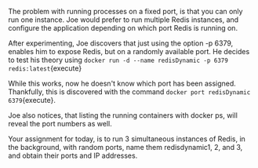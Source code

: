 The problem with running processes on a fixed port, is that you can only 
run one instance. Joe would prefer to run multiple Redis instances, and 
configure the application depending on which port Redis is running on.

After experimenting, Joe discovers that just using the option -p 6379, 
enables him to expose Redis, but on a randomly available port. 
He decides to test his theory using `docker run -d --name redisDynamic -p 6379 redis:latest`{execute}

While this works, now he doesn't know which port has been assigned. 
Thankfully, this is discovered with the command `docker port redisDynamic 6379`{execute}.

Joe also notices, that listing the running containers with docker ps, 
will reveal the port numbers as well.

Your assignment for today, is to run 3 simultaneous instances of Redis, 
in the background, with random ports, name them redisdynamic1, 2, and 3, 
and obtain their ports and IP addresses.
